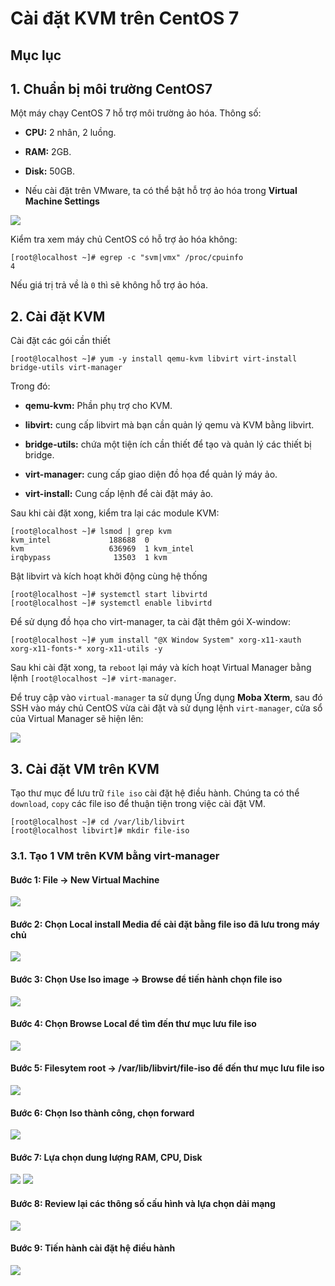 # Cài đặt KVM trên CentOS 7

## Mục lục

## 1. Chuẩn bị môi trường CentOS7

Một máy chạy CentOS 7 hỗ trợ môi trường ảo hóa. Thông số:

- **CPU:** 2 nhân, 2 luồng.

- **RAM:** 2GB.

- **Disk:** 50GB.

- Nếu cài đặt trên VMware, ta có thể bật hỗ trợ ảo hóa trong **Virtual Machine Settings**

<img src="https://imgur.com/WlZ2vG2.png">

Kiểm tra xem máy chủ CentOS có hỗ trợ ảo hóa không:

```
[root@localhost ~]# egrep -c "svm|vmx" /proc/cpuinfo
4
```

Nếu giá trị trả về là `0` thì sẽ không hỗ trợ ảo hóa.

## 2. Cài đặt KVM

Cài đặt các gói cần thiết

```
[root@localhost ~]# yum -y install qemu-kvm libvirt virt-install bridge-utils virt-manager
```

Trong đó:

- **qemu-kvm:** Phần phụ trợ cho KVM.

- **libvirt:** cung cấp libvirt mà bạn cần quản lý qemu và KVM bằng libvirt.

- **bridge-utils:** chứa một tiện ích cần thiết để tạo và quản lý các thiết bị bridge.

- **virt-manager:** cung cấp giao diện đồ họa để quản lý máy ảo.

- **virt-install:** Cung cấp lệnh để cài đặt máy ảo.

Sau khi cài đặt xong, kiểm tra lại các module KVM:

```
[root@localhost ~]# lsmod | grep kvm
kvm_intel             188688  0
kvm                   636969  1 kvm_intel
irqbypass              13503  1 kvm
```

Bật libvirt và kích hoạt khởi động cùng hệ thống

```
[root@localhost ~]# systemctl start libvirtd
[root@localhost ~]# systemctl enable libvirtd
```

Để sử dụng đồ họa cho virt-manager, ta cài đặt thêm gói X-window:

```
[root@localhost ~]# yum install "@X Window System" xorg-x11-xauth xorg-x11-fonts-* xorg-x11-utils -y
```

Sau khi cài đặt xong, ta `reboot` lại máy và kích hoạt Virtual Manager bằng lệnh `[root@localhost ~]# virt-manager`.

Để truy cập vào `virtual-manager` ta sử dụng Ứng dụng **Moba Xterm**, sau đó SSH vào máy chủ CentOS vừa cài đặt và sử dụng lệnh `virt-manager`, cửa sổ của Virtual Manager sẽ hiện lên:

<img src="https://imgur.com/pP9oovU.png">

## 3. Cài đặt VM trên KVM

Tạo thư mục để lưu trữ `file iso` cài đặt hệ điều hành. Chúng ta có thể `download`, `copy` các file iso để thuận tiện trong việc cài đặt VM. 

```
[root@localhost ~]# cd /var/lib/libvirt
[root@localhost libvirt]# mkdir file-iso
```

### 3.1. Tạo 1 VM trên KVM bằng virt-manager

#### Bước 1: File -> New Virtual Machine

<img src="https://imgur.com/pDZYZ5R.png">

#### Bước 2: Chọn Local install Media để cài đặt bằng file iso đã lưu trong máy chủ

<img src="https://imgur.com/IN3kMNi.png">

#### Bước 3: Chọn Use Iso image -> Browse để tiến hành chọn file iso

<img src="https://imgur.com/UCMXJPI.png">

#### Bước 4: Chọn Browse Local để tìm đến thư mục lưu file iso

<img src="https://imgur.com/mIyqmWa.png">

#### Bước 5: Filesytem root -> /var/lib/libvirt/file-iso để đến thư mục lưu file iso

<img src="https://imgur.com/cdm02Cw.png">

#### Bước 6: Chọn Iso thành công, chọn forward

<img src="https://imgur.com/UdxXlVV.png">

#### Bước 7: Lựa chọn dung lượng RAM, CPU, Disk

<img src="https://imgur.com/RjhMoxR.png">

<img src="https://imgur.com/EWtnaHT.png">

#### Bước 8: Review lại các thông số cấu hình và lựa chọn dải mạng

<img src="https://imgur.com/cosC7ET.png">

#### Bước 9: Tiến hành cài đặt hệ điều hành

<img src="https://imgur.com/rPRrgYk.png">